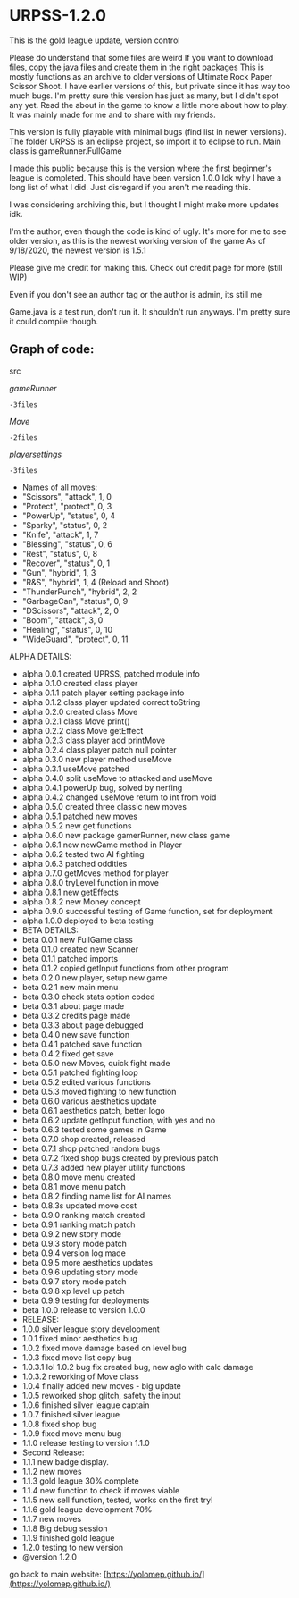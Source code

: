 # URPSS-1.2.0
This is the gold league update, version control

Please do understand that some files are weird
If you want to download files,
copy the java files and create them in the right packages
This is mostly functions as an archive to older versions of Ultimate Rock Paper Scissor Shoot.
I have earlier versions of this, but private since it has way too much bugs.
I'm pretty sure this version has just as many, but I didn't spot any yet.
Read the about in the game to know a little more about how to play.
It was mainly made for me and to share with my friends.

This version is fully playable with minimal bugs (find list in newer versions).
The folder URPSS is an eclipse project, so import it to eclipse to run.
Main class is gameRunner.FullGame

I made this public because this is the version where the first beginner's league is completed.
This should have been version 1.0.0
Idk why I have a long list of what I did.
Just disregard if you aren't me reading this.

I was considering archiving this, but I thought I might make more updates
idk. 

I'm the author, even though the code is kind of ugly. It's more for me to see older version, as this is the newest working version of the game
As of 9/18/2020, the newest version is 1.5.1

Please give me credit for making this. Check out credit page for more (still WIP)

Even if you don't see an author tag or the author is admin, its still me

 
Game.java is a test run, don't run it. It shouldn't run anyways. I'm pretty sure it could compile though. 

Graph of code:
-
src

*gameRunner*

    -3files
  
*Move*

    -2files
  
*playersettings*
 
    -3files
  
  * Names of all moves:
 * "Scissors", "attack", 1, 0
 * "Protect", "protect", 0, 3
 * "PowerUp", "status", 0, 4
 * "Sparky", "status", 0, 2
 * "Knife", "attack", 1, 7
 * "Blessing", "status", 0, 6
 * "Rest", "status", 0, 8
 * "Recover", "status", 0, 1
 * "Gun", "hybrid", 1, 3
 * "R&S", "hybrid", 1, 4 (Reload and Shoot)
 * "ThunderPunch", "hybrid", 2, 2
 * "GarbageCan", "status", 0, 9
 * "DScissors", "attack", 2, 0
 * "Boom", "attack", 3, 0
 * "Healing", "status", 0, 10
 * "WideGuard", "protect", 0, 11
 
  ALPHA DETAILS:
 * alpha 0.0.1 created UPRSS, patched module info
 * alpha 0.1.0 created class player
 * alpha 0.1.1 patch player setting package info
 * alpha 0.1.2 class player updated correct toString
 * alpha 0.2.0 created class Move
 * alpha 0.2.1 class Move print()
 * alpha 0.2.2 class Move getEffect
 * alpha 0.2.3 class player add printMove
 * alpha 0.2.4 class player patch null pointer
 * alpha 0.3.0 new player method useMove
 * alpha 0.3.1 useMove patched
 * alpha 0.4.0 split useMove to attacked and useMove
 * alpha 0.4.1 powerUp bug, solved by nerfing
 * alpha 0.4.2 changed useMove return to int from void
 * alpha 0.5.0 created three classic new moves
 * alpha 0.5.1 patched new moves
 * alpha 0.5.2 new get functions
 * alpha 0.6.0 new package gamerRunner, new class game
 * alpha 0.6.1 new newGame method in Player
 * alpha 0.6.2 tested two AI fighting
 * alpha 0.6.3 patched oddities
 * alpha 0.7.0 getMoves method for player
 * alpha 0.8.0 tryLevel function in move
 * alpha 0.8.1 new getEffects 
 * alpha 0.8.2 new Money concept
 * alpha 0.9.0 successful testing of Game function, set for deployment
 * alpha 1.0.0 deployed to beta testing
 * BETA DETAILS:
 * beta 0.0.1 new FullGame class
 * beta 0.1.0 created new Scanner
 * beta 0.1.1 patched imports
 * beta 0.1.2 copied getInput functions from other program
 * beta 0.2.0 new player, setup new game
 * beta 0.2.1 new main menu
 * beta 0.3.0 check stats option coded
 * beta 0.3.1 about page made
 * beta 0.3.2 credits page made
 * beta 0.3.3 about page debugged
 * beta 0.4.0 new save function
 * beta 0.4.1 patched save function
 * beta 0.4.2 fixed get save
 * beta 0.5.0 new Moves, quick fight made
 * beta 0.5.1 patched fighting loop
 * beta 0.5.2 edited various functions
 * beta 0.5.3 moved fighting to new function
 * beta 0.6.0 various aesthetics update
 * beta 0.6.1 aesthetics patch, better logo
 * beta 0.6.2 update getInput function, with yes and no
 * beta 0.6.3 tested some games in Game
 * beta 0.7.0 shop created, released
 * beta 0.7.1 shop patched random bugs
 * beta 0.7.2 fixed shop bugs created by previous patch
 * beta 0.7.3 added new player utility functions
 * beta 0.8.0 move menu created
 * beta 0.8.1 move menu patch
 * beta 0.8.2 finding name list for AI names
 * beta 0.8.3s updated move cost
 * beta 0.9.0 ranking match created
 * beta 0.9.1 ranking match patch
 * beta 0.9.2 new story mode
 * beta 0.9.3 story mode patch
 * beta 0.9.4 version log made
 * beta 0.9.5 more aesthetics updates
 * beta 0.9.6 updating story mode
 * beta 0.9.7 story mode patch
 * beta 0.9.8 xp level up patch
 * beta 0.9.9 testing for deployments
 * beta 1.0.0 release to version 1.0.0
 * RELEASE:
 * 1.0.0 silver league story development
 * 1.0.1 fixed minor aesthetics bug
 * 1.0.2 fixed move damage based on level bug
 * 1.0.3 fixed move list copy bug
 * 1.0.3.1 lol 1.0.2 bug fix created bug, new aglo with calc damage
 * 1.0.3.2 reworking of Move class
 * 1.0.4 finally added new moves - big update
 * 1.0.5 reworked shop glitch, safety the input
 * 1.0.6 finished silver league captain
 * 1.0.7 finished silver league
 * 1.0.8 fixed shop bug
 * 1.0.9 fixed move menu bug
 * 1.1.0 release testing to version 1.1.0
 * Second Release:
 * 1.1.1 new badge display.
 * 1.1.2 new moves
 * 1.1.3 gold league 30% complete
 * 1.1.4 new function to check if moves viable
 * 1.1.5 new sell function, tested, works on the first try!
 * 1.1.6 gold league development 70%
 * 1.1.7 new moves
 * 1.1.8 Big debug session
 * 1.1.9 finished gold league
 * 1.2.0 testing to new version
 * @version 1.2.0

go back to main website: [https://yolomep.github.io/](https://yolomep.github.io/)
